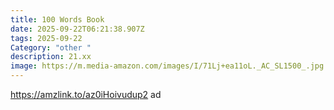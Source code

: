 ```yaml
---
title: 100 Words Book
date: 2025-09-22T06:21:38.907Z
tags: 2025-09-22
Category: "other "
description: 21.xx
image: https://m.media-amazon.com/images/I/71Lj+ea11oL._AC_SL1500_.jpg
---
```

https://amzlink.to/az0iHoivudup2  ad